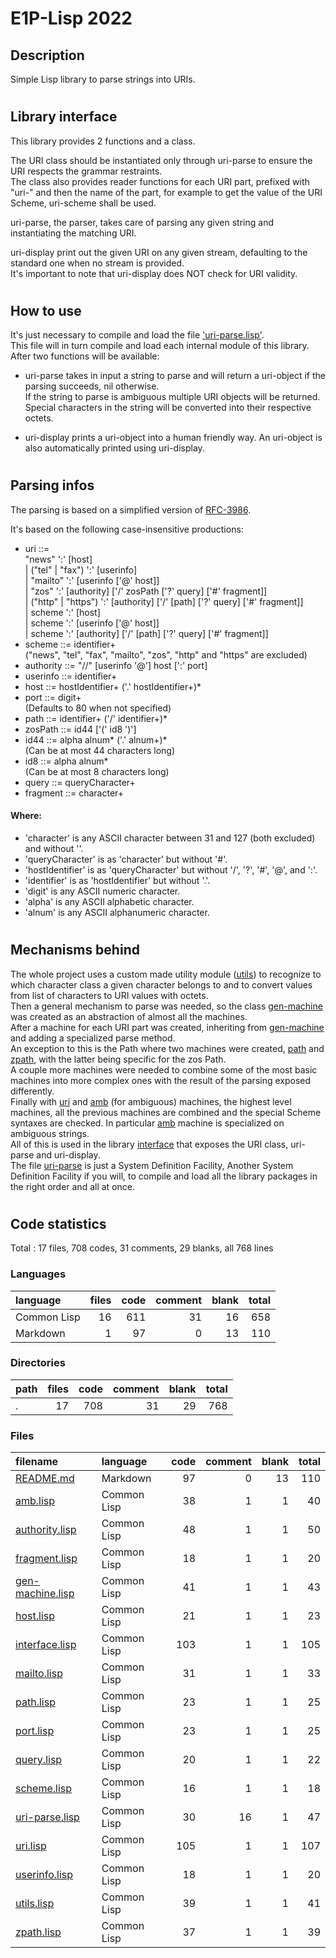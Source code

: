 # E1P-Lisp 2022

## Description
Simple Lisp library to parse strings into URIs.
#

## Library interface
This library provides 2 functions and a class.

The URI class should be instantiated only through uri-parse to ensure the URI
respects the grammar restraints.  
The class also provides reader functions for each URI part, prefixed with
"uri-" and then the name of the part, for example to get the value of the URI
Scheme, uri-scheme shall be used.

uri-parse, the parser, takes care of parsing any given string and
instantiating the matching URI.

uri-display print out the given URI on any given stream, defaulting to the
standard one when no stream is provided.  
It's important to note that uri-display does NOT check for URI validity.
#

## How to use
It's just necessary to compile and load the file ['uri-parse.lisp'].  
This file will in turn compile and load each internal module of this library.  
After two functions will be available:

- uri-parse takes in input a string to parse and will return a uri-object if
the parsing succeeds, nil otherwise.  
If the string to parse is ambiguous multiple URI objects will be returned.
Special characters in the string will be converted into their respective octets.

- uri-display prints a uri-object into a human friendly way.
An uri-object is also automatically printed using uri-display.
#

## Parsing infos
The parsing is based on a simplified version of [RFC-3986].

It's based on the following case-insensitive productions:
- uri ::=  
	"news" ':' [host]  
	| ("tel" | "fax") ':' [userinfo]  
	| "mailto" ':' [userinfo ['@' host]]  
	| "zos" ':' [authority] ['/' zosPath ['?' query] ['#' fragment]]  
	| ("http" | "https") ':' [authority] ['/' \[path] ['?' query] ['#' fragment]]  
	| scheme ':' [host]  
	| scheme ':' [userinfo ['@' host]]  
	| scheme ':' [authority] ['/' \[path] ['?' query] ['#' fragment]]
- scheme ::= identifier+  
	("news", "tel", "fax", "mailto", "zos", "http" and "https" are excluded)
- authority ::= "//" [userinfo '@'] host [':' port]
- userinfo ::= identifier+
- host ::= hostIdentifier+ ('.' hostIdentifier+)*
- port ::= digit+  
	(Defaults to 80 when not specified)
- path ::= identifier+ ('/' identifier+)*
- zosPath ::= id44 ['(' id8 ')']
- id44 ::= alpha alnum* ('.' alnum+)*  
	(Can be at most 44 characters long)
- id8 ::= alpha alnum*  
	(Can be at most 8 characters long)
- query ::= queryCharacter+
- fragment ::= character+  
#### Where:
- 'character' is any ASCII character between 31 and 127 (both excluded) and
without '\'.
- 'queryCharacter' is as 'character' but without '#'.
- 'hostIdentifier' is as 'queryCharacter' but without  '/', '?', '#', '@',
and ':'.
- 'identifier' is as 'hostIdentifier' but without '.'.
- 'digit' is any ASCII numeric character.
- 'alpha' is any ASCII alphabetic character.
- 'alnum' is any ASCII alphanumeric character.
#

## Mechanisms behind
The whole project uses a custom made utility module ([utils]) to
recognize to which character class a given character belongs to and to convert
values from list of characters to URI values with octets.  
Then a general mechanism to parse was needed, so the class
[gen-machine] was created as an abstraction of almost all the machines.  
After a machine for each URI part was created, inheriting from [gen-machine]
and adding a specialized parse method.  
An exception to this is the Path where two machines were created, [path] and
[zpath], with the latter being specific for the zos Path.  
A couple more machines were needed to combine some of the most basic machines
into more complex ones with the result of the parsing exposed differently.  
Finally with [uri] and [amb] (for ambiguous) machines, the highest level
machines, all the previous machines are combined and the special Scheme
syntaxes are checked. In particular [amb] machine is specialized on ambiguous
strings.  
All of this is used in the library [interface] that exposes the URI class,
uri-parse and uri-display.  
The file [uri-parse] is just a System Definition Facility, Another System
Definition Facility if you will, to compile and load all the library packages
in the right order and all at once.
#

## Code statistics
Total : 17 files,  708 codes, 31 comments, 29 blanks, all 768 lines

### Languages
| language | files | code | comment | blank | total |
| :--- | ---: | ---: | ---: | ---: | ---: |
| Common Lisp | 16 | 611 | 31 | 16 | 658 |
| Markdown | 1 | 97 | 0 | 13 | 110 |

### Directories
| path | files | code | comment | blank | total |
| :--- | ---: | ---: | ---: | ---: | ---: |
| . | 17 | 708 | 31 | 29 | 768 |

### Files
| filename | language | code | comment | blank | total |
| :--- | :--- | ---: | ---: | ---: | ---: |
| [README.md](/README.md) | Markdown | 97 | 0 | 13 | 110 |
| [amb.lisp](/amb.lisp) | Common Lisp | 38 | 1 | 1 | 40 |
| [authority.lisp](/authority.lisp) | Common Lisp | 48 | 1 | 1 | 50 |
| [fragment.lisp](/fragment.lisp) | Common Lisp | 18 | 1 | 1 | 20 |
| [gen-machine.lisp](/gen-machine.lisp) | Common Lisp | 41 | 1 | 1 | 43 |
| [host.lisp](/host.lisp) | Common Lisp | 21 | 1 | 1 | 23 |
| [interface.lisp](/interface.lisp) | Common Lisp | 103 | 1 | 1 | 105 |
| [mailto.lisp](/mailto.lisp) | Common Lisp | 31 | 1 | 1 | 33 |
| [path.lisp](/path.lisp) | Common Lisp | 23 | 1 | 1 | 25 |
| [port.lisp](/port.lisp) | Common Lisp | 23 | 1 | 1 | 25 |
| [query.lisp](/query.lisp) | Common Lisp | 20 | 1 | 1 | 22 |
| [scheme.lisp](/scheme.lisp) | Common Lisp | 16 | 1 | 1 | 18 |
| [uri-parse.lisp](/uri-parse.lisp) | Common Lisp | 30 | 16 | 1 | 47 |
| [uri.lisp](/uri.lisp) | Common Lisp | 105 | 1 | 1 | 107 |
| [userinfo.lisp](/userinfo.lisp) | Common Lisp | 18 | 1 | 1 | 20 |
| [utils.lisp](/utils.lisp) | Common Lisp | 39 | 1 | 1 | 41 |
| [zpath.lisp](/zpath.lisp) | Common Lisp | 37 | 1 | 1 | 39 |

[RFC-3986]: https://datatracker.ietf.org/doc/html/rfc3986
['uri-parse.lisp']: ./uri-parse.lisp
[utils]: ./utils.lisp
[gen-machine]: ./gen-machine.lisp
[path]: ./path.lisp
[zpath]: ./zpath.lisp
[uri]: ./uri.lisp
[amb]: ./amb.lisp
[interface]: ./interface.lisp
[uri-parse]: ./uri-parse.lisp
